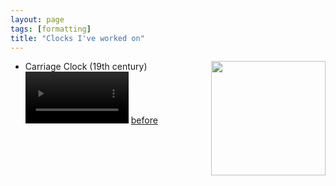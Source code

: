 ```yaml
---
layout: page
tags: [formatting]
title: "Clocks I've worked on"
---
```


* Carriage Clock (19th century)
<a ><img src="http://gtendas.github.io/orologi/carriage1.jpg" align="right" width="183" ></a>   
<video width="165" muted controls align="right"> <source src="http://gtendas.github.io/orologi/carriage2.mp4" type="video/mp4"> </video> 
[before](http://gtendas.github.io/orologi/carriageold1.jpg)
 

